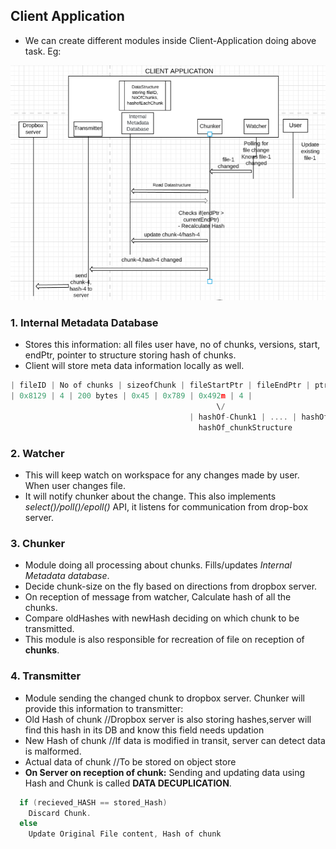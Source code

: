 ## Client Application
- We can create different modules inside Client-Application doing above task. Eg:
<img src=dropbox-client-application.PNG width=600 />

### 1. Internal Metadata Database
- Stores this information: all files user have, no of chunks, versions, start, endPtr, pointer to structure storing hash of chunks. 
- Client will store meta data information locally as well.
```c
| fileID | No of chunks | sizeofChunk | fileStartPtr | fileEndPtr | ptrTo_hash_structure | version |
| 0x8129 | 4 | 200 bytes | 0x45 | 0x789 | 0x492m | 4 |
                                              \/
                                        | hashOf-Chunk1 | .... | hashOf-Chunk4 |
                                          hashOf_chunkStructure
```

### 2. Watcher 
- This will keep watch on workspace for any changes made by user. When user changes file.
- It will notify chunker about the change. This also implements *select()/poll()/epoll()* API, it listens for communication from drop-box server.

### 3. Chunker 
- Module doing all processing about chunks. Fills/updates *Internal Metadata database*.
- Decide chunk-size on the fly based on directions from dropbox server.
- On reception of message from watcher, Calculate hash of all the chunks.
- Compare oldHashes with newHash deciding on which chunk to be transmitted.
- This module is also responsible for recreation of file on reception of **chunks**.

### 4. Transmitter 
- Module sending the changed chunk to dropbox server. Chunker will provide this information to transmitter:
- Old Hash of chunk        //Dropbox server is also storing hashes,server will find this hash in its DB and know this field needs updation
- New Hash of chunk        //If data is modified in transit, server can detect data is malformed.
- Actual data of chunk     //To be stored on object store
- **On Server on reception of chunk:** Sending and updating data using Hash and Chunk is called **DATA DECUPLICATION**.
```c
  if (recieved_HASH == stored_Hash) 
    Discard Chunk.
  else
    Update Original File content, Hash of chunk
```
